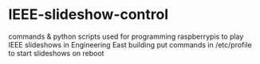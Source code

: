 # IEEE-slideshow-control
commands & python scripts used for programming raspberrypis to play IEEE slideshows in Engineering East building
put commands in /etc/profile to start slideshows on reboot
